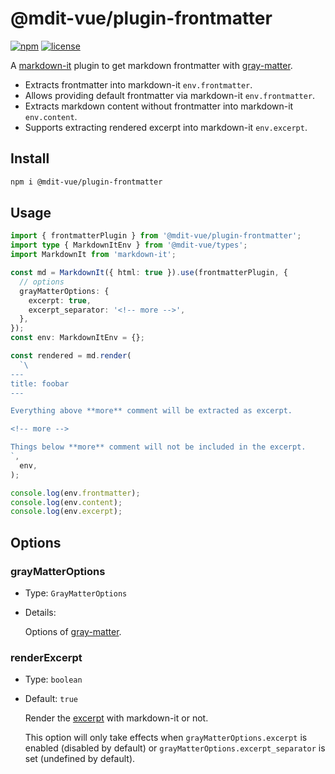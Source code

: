 # @mdit-vue/plugin-frontmatter

[![npm](https://badgen.net/npm/v/@mdit-vue/plugin-frontmatter)](https://www.npmjs.com/package/@mdit-vue/plugin-frontmatter)
[![license](https://badgen.net/github/license/mdit-vue/mdit-vue)](https://github.com/mdit-vue/mdit-vue/blob/main/LICENSE)

A [markdown-it](https://github.com/markdown-it/markdown-it) plugin to get markdown frontmatter with [gray-matter](https://github.com/jonschlinkert/gray-matter).

- Extracts frontmatter into markdown-it `env.frontmatter`.
- Allows providing default frontmatter via markdown-it `env.frontmatter`.
- Extracts markdown content without frontmatter into markdown-it `env.content`.
- Supports extracting rendered excerpt into markdown-it `env.excerpt`.

## Install

```sh
npm i @mdit-vue/plugin-frontmatter
```

## Usage

```ts
import { frontmatterPlugin } from '@mdit-vue/plugin-frontmatter';
import type { MarkdownItEnv } from '@mdit-vue/types';
import MarkdownIt from 'markdown-it';

const md = MarkdownIt({ html: true }).use(frontmatterPlugin, {
  // options
  grayMatterOptions: {
    excerpt: true,
    excerpt_separator: '<!-- more -->',
  },
});
const env: MarkdownItEnv = {};

const rendered = md.render(
  `\
---
title: foobar
---

Everything above **more** comment will be extracted as excerpt.

<!-- more -->

Things below **more** comment will not be included in the excerpt.
`,
  env,
);

console.log(env.frontmatter);
console.log(env.content);
console.log(env.excerpt);
```

## Options

### grayMatterOptions

- Type: `GrayMatterOptions`

- Details:

  Options of [gray-matter](https://github.com/jonschlinkert/gray-matter).

### renderExcerpt

- Type: `boolean`

- Default: `true`

  Render the [excerpt](https://github.com/jonschlinkert/gray-matter#optionsexcerpt) with markdown-it or not.

  This option will only take effects when `grayMatterOptions.excerpt` is enabled (disabled by default) or `grayMatterOptions.excerpt_separator` is set (undefined by default).

